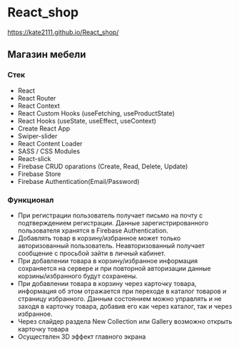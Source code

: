 # React_shop

 https://kate2111.github.io/React_shop/

<h2>Магазин мебели</h2>

<h3>Стек</h3>
<ul>
    <li>React</li>
    <li>React Router</li>
    <li>React Context</li>
    <li>React Custom Hooks (useFetching, useProductState)</li>
    <li>React Hooks (useState, useEffect, useContext)</li>
    <li>Create React App</li>
    <li>Swiper-slider</li>
    <li>React Content Loader</li>
    <li>SASS / CSS Modules</li>
    <li>React-slick</li>
    <li>Firebase CRUD oparations (Create, Read, Delete, Update)</li>
    <li>Firebase Store</li>
    <li>Firebase Authentication(Email/Password)</li>
</ul>

<h3>Функционал</h3>
<ul>
    <li>При регистрации пользователь получает письмо на почту с подтверждением регистрации. Данные зарегистрированного пользователя хранятся в Firebase Authentication.</li>
    <li>Добавлять товар в корзину/избранное может только авторизованный пользователь. Неавторизованный получает сообщение с просьбой зайти в личный кабинет.</li>
    <li>При добавлении товара в корзину/избранное информация сохраняется на сервере и при повторной авторизации данные корзины/избранного будут сохранены.</li>
    <li>При добавлении товара в корзину через карточку товара, информация об этом отражается при переходе в каталог товаров и страницу избранного. Данным состоянием можно управлять и не заходя в карточку товара, добавив его как через каталог, так и через избранное.</li>
    <li>Через слайдер раздела New Collection или Gallery возможно открыть карточку товара</li>
    <li>Осуществлен 3D эффект главного экрана</li>
</ul>
